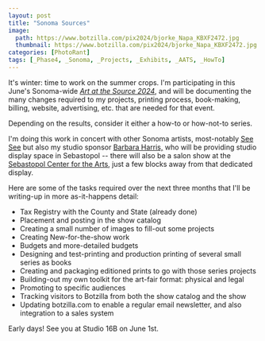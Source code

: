 ```yaml
---
layout: post
title: "Sonoma Sources"
image:
  path: https://www.botzilla.com/pix2024/bjorke_Napa_KBXF2472.jpg
  thumbnail: https://www.botzilla.com/pix2024/bjorke_Napa_KBXF2472.jpg
categories: [PhotoRant]
tags: [_Phase4, _Sonoma, _Projects, _Exhibits, _AATS, _HowTo]
---
```


It's winter: time to work on the summer crops. I'm participating in this June's Sonoma-wide [_Art at the Source 2024_](https://www.artatthesource.org/), and will be documenting the many changes required to my projects, printing process, book-making, billing, website, advertising, etc. that are needed for that event.

Depending on the results, consider it either a how-to or how-not-to series.

<!-- more -->

I'm doing this work in concert with other Sonoma artists, most-notably [See See](https://seeseelo.com) but also my studio sponsor [Barbara Harris,](https://www.instagram.com/barbaraharris_designs/) who will be providing studio display space in Sebastopol -- there will also be a salon show at the [Sebastopol Center for the Arts](https://www.sebarts.org/), just a few blocks away from that dedicated display.

Here are some of the tasks required over the next three months that I'll be writing-up in more as-it-happens detail:

* Tax Registry with the County and State (already done)
* Placement and posting in the show catalog
* Creating a small number of images to fill-out some projects
* Creating New-for-the-show work
* Budgets and more-detailed budgets
* Designing and test-printing and production printing of several small series as books
* Creating and packaging editioned prints to go with those series projects
* Building-out my own toolkit for the art-fair format: physical and legal
* Promoting to specific audiences
* Tracking visitors to Botzilla from both the show catalog and the show
* Updating botzilla.com to enable a regular email newsletter, and also integration to a sales system

Early days! See you at Studio 16B on June 1st.